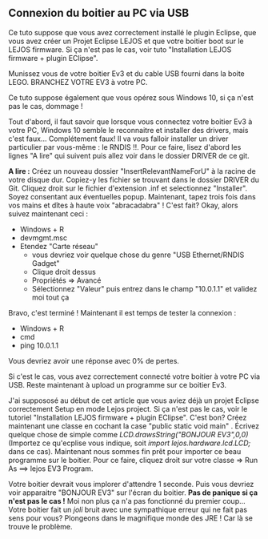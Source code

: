 ## Connexion du boitier au PC via USB

Ce tuto suppose que vous avez correctement installé le plugin Eclipse, que vous avez créer un Projet Eclipse LEJOS
et que votre boitier boot sur le LEJOS firmware. Si ça n'est pas le cas, voir tuto "Installation LEJOS firmware + plugin EClipse". 

Munissez vous de votre boitier Ev3 et du cable USB fourni dans la boite LEGO. BRANCHEZ VOTRE EV3 à votre PC.

Ce tuto suppose également que vous opérez sous Windows 10, si ça n'est pas le cas, dommage !

Tout d'abord, il faut savoir que lorsque vous connectez votre boitier Ev3 à votre PC, Windows 10 semble le reconnaitre et installer des drivers, mais c'est faux...
Complétement faux! Il va vous falloir installer un driver particulier par vous-même : le RNDIS !!. Pour ce faire, lisez d'abord les lignes "A lire" qui suivent puis
allez voir dans le dossier DRIVER de ce git. 

**A lire :** Créez un nouveau dossier "InsertRelevantNameForU" à la racine de votre disque dur. Copiez-y les fichier se trouvant dans le dossier DRIVER du Git. Cliquez droit
sur le fichier d'extension .inf et selectionnez "Installer". Soyez consentant aux éventuelles popup.
Maintenant, tapez trois fois dans vos mains et dîtes à haute voix "abracadabra" ! C'est fait? 
Okay, alors suivez maintenant ceci : 

- Windows + R
- devmgmt.msc
- Etendez "Carte réseau"
    - vous devriez voir quelque chose du genre "USB Ethernet/RNDIS Gadget"
    - Clique droit dessus
    - Propriétés => Avancé 
    - Sélectionnez "Valeur" puis entrez dans le champ "10.0.1.1" et validez moi tout ça
    
Bravo, c'est terminé !
Maintenant il est temps de tester la connexion : 

- Windows + R
- cmd
- ping 10.0.1.1

Vous devriez avoir une réponse avec 0% de pertes.

Si c'est le cas, vous avez correctement connecté votre boitier à votre PC via USB. Reste maintenant à upload un programme sur ce boitier Ev3. 

J'ai suppososé au début de cet article que vous aviez déjà un projet Eclipse correctement Setup en mode Lejos project. Si ça n'est pas le cas, voir le tutoriel 
"Installation LEJOS firmware + plugin EClipse". C'est bon? Créez maintenant une classe en cochant la case "public static void main" . Écrivez quelque chose de simple 
comme *LCD.drawsString("BONJOUR EV3",0,0)* (Importez ce qu'ecplise vous indique, soit *import lejos.hardware.lcd.LCD;* dans ce cas). 
Maintenant nous sommes fin prêt pour importer ce beau programme sur le boitier. Pour ce faire, cliquez droit sur votre classe => Run As ==> lejos EV3 Program.

Votre boitier devrait vous implorer d'attendre 1 seconde. Puis vous devriez voir apparaitre "BONJOUR EV3" sur l'écran du boitier.
**Pas de panique si ça n'est pas le cas !** Moi non plus ça n'a pas fonctionné du premier coup... Votre boitier fait un *joli* bruit avec une sympathique erreur
qui ne fait pas sens pour vous? Plongeons dans le magnifique monde des JRE ! Car là se trouve le problème. 




